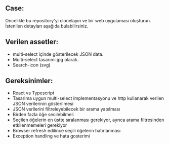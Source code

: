 ## Case:
Oncelikle bu repository'yi clonelayın ve bir web uygulaması oluşturun. İstenilen detayları aşağıda bulabilirsiniz.

## Verilen assetler:
* multi-select içinde gösterilecek JSON data.
* Multi-select tasarımı jpg olarak.
* Search-icon (svg)

## Gereksinimler:
* React vs Typescript
* Tasarima uygun multi-select implementasyonu ve http kullanarak verilen JSON verilerinin gösterilmesi
* JSON verilerini filtreleyebilecek bir arama yapılması
* Birden fazla öğe secılebilmeli
* Seçilen öğelerin en üstte sıralanması gerekiyor, ayrıca arama filtresinden etkilenmemeleri gerekiyor
* Browser refresh edilince seçili öğelerin hatırlanması
* Exception handling ve hata gosterimi
